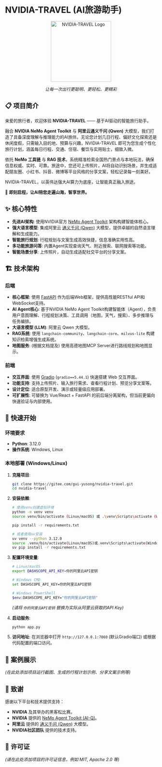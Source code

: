 # NVIDIA-TRAVEL (AI旅游助手)

<div align="center">
  <img src="docs/assets/logo.png" alt="NVIDIA-TRAVEL Logo" width="200"/> <!-- Placeholder for logo -->
  <p><em>让每一次出行更聪明、更轻松、更精彩</em></p>
</div>

## 📋 项目简介

亲爱的旅行者，欢迎体验 **NVIDIA-TRAVEL** —— 基于AI驱动的智能旅行助手。

融合 **NVIDIA NeMo Agent Toolkit** 与 **阿里云通义千问 (Qwen)** 大模型，我们打造了具备深度理解与推理能力的AI旅伴。无论您计划几日行程、偏好文化探索还是休闲度假，只需输入目的地、预算与兴趣，NVIDIA-TRAVEL 即可为您生成个性化旅行计划，涵盖每日行程、交通、住宿、餐饮与实用贴士，细致入微。

依托 **NeMo 工具链** 与 **RAG 技术**，系统精准检索全国热门景点与本地玩法，确保信息权威、实时、可靠。旅途中，您还可上传照片，AI将自动识别场景，并生成适配朋友圈、小红书、抖音、微博等平台风格的分享文案，轻松记录每一刻美好。

NVIDIA-TRAVEL，以英伟达强大AI算力为底座，让智能真正融入旅途。

🚀 **即刻启程，让AI陪您走遍山海，智享世界。**

## ✨ 核心特性

*   **先进AI架构**: 使用NVIDIA官方 [NeMo Agent Toolkit](https://github.com/NVIDIA/NeMo) 架构构建智能体核心。
*   **强大语言模型**: 集成阿里云 [通义千问 (Qwen)](https://help.aliyun.com/zh/qwen/) 大模型，提供卓越的自然语言理解和生成能力。
*   **智能旅行规划**: 行程规划与文案生成高效快捷，信息准确实用性高。
*   **多功能旅游问答**: 内置Agent实现查询天气、附近搜索、联网搜索等功能。
*   **智能场景分享**: 上传照片，自动生成适配社交平台的分享文案。

## 🏗️ 技术架构

### 后端

*   **核心框架**: 使用 [FastAPI](https://fastapi.tiangolo.com/) 作为后端Web框架，提供高性能RESTful API和WebSocket支持。
*   **AI Agent核心**: 基于NVIDIA NeMo Agent Toolkit构建智能体（Agent），负责用户意图理解、行程规划决策、工具调用（地图，天气，搜索）、多步推理与任务编排。
*   **大语言模型 (LLM)**: 阿里云 Qwen 大模型。
*   **RAG系统**: 使用 `langchain-community`、`langchain-core`、`milvus-lite` 构建知识检索增强生成系统。
*   **地图服务**: (根据文档提及) 使用高德地图MCP Server进行路线规划和地图显示。

### 前端

*   **交互界面**: 使用 [Gradio](https://www.gradio.app/) (`gradio==5.44.1`) 快速搭建 Web 交互界面。
*   **功能支持**: 支持上传照片、输入旅行需求、查看行程计划、预览分享文案等。
*   **设计定位**: 适合原型开发、演示或轻量级应用部署。
*   **可扩展性**: 可替换为 Vue/React + FastAPI 的前后端分离架构，但当前更偏向快速验证与内部使用。

## 🚀 快速开始

### 环境要求

*   **Python**: 3.12.0
*   **操作系统**: Windows, Linux

### 本地部署 (Windows/Linux)

1.  **克隆项目**:
    ```bash
    git clone https://gitee.com/gui-yusong/nvidia-travel.git
    cd nvidia-travel
    ```

2.  **安装依赖**:
    ```bash
    # 使用venv创建虚拟环境
    python -m venv venv
    source venv/bin/activate (Linux/macOS) 或 .\venv\Scripts\activate (Windows)

    pip install -r requirements.txt
    ```
    ```bash
    # 或者使用uv安装
    uv venv --python 3.12.0
    source .venv/bin/activate(Linux/macOS)或.venv\Scripts\activate(Windows)
    uv pip install -r requirements.txt
    ```

3.  **配置环境变量**:
    ```bash
    # Linux/macOS
    export DASHSCOPE_API_KEY=你的阿里云API密钥

    # Windows CMD
    set DASHSCOPE_API_KEY=你的阿里云API密钥

    # Windows PowerShell
    $env:DASHSCOPE_API_KEY="你的阿里云API密钥"
    ```
    *(请将 `你的阿里云API密钥` 替换为实际从阿里云获取的API Key)*

4.  **启动服务**:
    ```bash
    python app.py
    ```

5.  **访问地址**:
    在浏览器中打开 `http://127.0.0.1:7860` (默认Gradio端口) 或根据代码配置的端口访问。

## 📸 案例展示

*(在此处添加项目运行截图、生成的行程计划示例、分享文案示例等)*

## 🙏 致谢

感谢以下平台和技术提供支持：

*   **NVIDIA** 及其举办的黑客松比赛。
*   **NVIDIA** 提供的 [NeMo Agent Toolkit (AI-Q)](https://github.com/NVIDIA/NeMo)。
*   **阿里云** 提供的 [通义千问 (Qwen)](https://help.aliyun.com/zh/qwen/) 大模型。
*   **NVIDIA社区团队** 提供的技术支持。

## 📄 许可证

*(请在此处添加项目的许可证信息，例如 MIT, Apache 2.0 等)*
